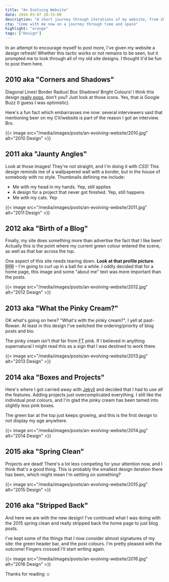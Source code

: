 ```yaml
---
title: "An Evolving Website"
date: 2016-03-07 20:15:00
description: "A short journey through iterations of my website, from 2010–2016, and all of the odd decisions I've made along the way."
cta: "Come with me now on a journey through time and space"
highlight: "orange"
tags: ["Design"]
---
```



In an attempt to encourage myself to post more, I've given my website a design refresh! Whether this tactic works or not remains to be seen, but it prompted me to look through all of my old site designs. I thought it'd be fun to post them here.


2010 aka "Corners and Shadows"
------------------------------

Diagonal Lines! Border Radius! Box Shadows! Bright Colours! I think this design [really pops][pops], don't you? Just look at those icons. Yes, that _is_ Google Buzz (I guess I was optimistic).

Here's a fun fact which embarrasses me now: several interviewers said that mentioning beer on my CV/website is part of the reason I got an interview. Bro.

{{< image src="/media/images/posts/an-evolving-website/2010.jpg" alt="2010 Design" >}}


2011 aka "Jaunty Angles"
------------------------

Look at those images! They're not straight, and I'm doing it with _CSS_! This design reminds me of a wallpapered wall with a border, but in the house of somebody with no style. Thumbnails defining me include:

  * Me with my head in my hands. Yep, still applies
  * A design for a project that never got finished. Yep, still happens
  * Me with my cats. Yep

{{< image src="/media/images/posts/an-evolving-website/2011.jpg" alt="2011 Design" >}}


2012 aka "Birth of a Blog"
--------------------------

Finally, my site does something more than advertise the fact that I like beer! Actually this is the point where my current green colour entered the scene, as well as that bar across the top.

One aspect of this site needs tearing down. **Look at that profile picture**. <abbr title="Be right back">BRB</abbr> – I'm going to curl up in a ball for a while. I oddly decided that for a home page, this image and some "about me" text was more important than the posts.

{{< image src="/media/images/posts/an-evolving-website/2012.jpg" alt="2012 Design" >}}


2013 aka "What the Pinky Cream?"
--------------------------------

OK what's going on here? "What's with the pinky cream?", I yell at past-Rowan. At least in this design I've switched the ordering/priority of blog posts and bio.

The pinky cream isn't _that_ far from <abbr title="Financial Times">FT</abbr> pink. If I believed in anything supernatural I might read this as a sign that I was destined to work there.

{{< image src="/media/images/posts/an-evolving-website/2013.jpg" alt="2013 Design" >}}


2014 aka "Boxes and Projects"
-----------------------------

Here's where I got carried away with [Jekyll][jekyll] and decided that I had to use _all_ the features. Adding projects just overcomplicated everything. I still like the individual post colours, and I'm glad the pinky cream has been tamed into slightly less pink boxes.

The green bar at the top just keeps growing, and this is the first design to not display my age anywhere.

{{< image src="/media/images/posts/an-evolving-website/2014.jpg" alt="2014 Design" >}}


2015 aka "Spring Clean"
-----------------------

Projects are dead! There's a lot less competing for your attention now, and I think that's a good thing. This is probably the smallest design iteration there has been, which might mean I'm settling on something?

{{< image src="/media/images/posts/an-evolving-website/2015.jpg" alt="2015 Design" >}}


2016 aka "Stripped Back"
------------------------

And here we are with the new design! I've continued what I was doing with the 2015 spring clean and really stripped back the home page to just blog posts.

I've kept some of the things that I now consider almost signatures of my site: the green header bar, and the post colours. I'm pretty pleased with the outcome! Fingers crossed I'll start writing again.

{{< image src="/media/images/posts/an-evolving-website/2016.jpg" alt="2016 Design" >}}

Thanks for reading :relaxed:



[jekyll]: https://jekyllrb.com/
[pops]: http://theoatmeal.com/comics/design_hell
